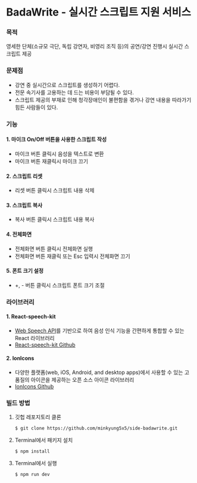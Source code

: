 # BadaWrite - 실시간 스크립트 지원 서비스

### 목적
영세한 단체(소규모 극단, 독립 강연자, 비영리 조직 등)의 공연/강연 진행시 실시간 스크립트 제공

### 문제점
- 강연 중 실시간으로 스크립트를 생성하기 어렵다.
- 전문 속기사를 고용하는 데 드는 비용이 부담될 수 있다.
- 스크립트 제공의 부재로 인해 청각장애인이 불편함을 겪거나 강연 내용을 따라가기 힘든 사람들이 있다.

### 기능
#### 1. 마이크 On/Off 버튼을 사용한 스크립트 작성
- 마이크 버튼 클릭시 음성을 텍스트로 변환
- 마이크 버튼 재클릭시 마이크 끄기
#### 2. 스크립트 리셋
- 리셋 버튼 클릭시 스크립트 내용 삭제
#### 3. 스크립트 복사 
- 복사 버튼 클릭시 스크립트 내용 복사
#### 4. 전체화면
- 전체화면 버튼 클릭시 전체화면 실행
- 전체화면 버튼 재클릭 또는 Esc 입력시 전체화면 끄기
#### 5. 폰트 크기 설정
- +, - 버튼 클릭시 스크립트 폰트 크기 조절

### 라이브러리
#### 1. React-speech-kit
- <a href="https://developer.mozilla.org/ko/docs/Web/API/Web_Speech_API">Web Speech API</a>를 기반으로 하여 음성 인식 기능을 간편하게 통합할 수 있는 React 라이브러리
- <a href="https://github.com/MikeyParton/react-speech-kit">React-speech-kit Github</a> 

#### 2. IonIcons
- 다양한 플랫폼(web, iOS, Android, and desktop apps)에서 사용할 수 있는 고품질의 아이콘을 제공하는 오픈 소스 아이콘 라이브러리
- <a href="https://github.com/ionic-team/ionicons">IonIcons Github</a>


### 빌드 방법

1. 깃헙 레포지토리 클론

   ```$ git clone https://github.com/minkyung5x5/side-badawrite.git```
2. Terminal에서 패키지 설치
   
   ```$ npm install```
   
4. Terminal에서 실행
   
   ```$ npm run dev```

